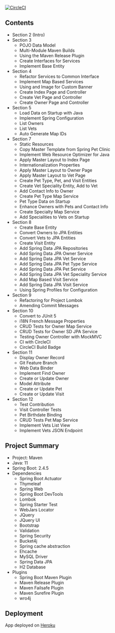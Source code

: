 [![CircleCI](https://circleci.com/gh/theagoliveira/spring5-pet-clinic.svg?style=shield)](https://circleci.com/gh/theagoliveira/spring5-pet-clinic)

## Contents

- Section 2 (Intro)
- Section 3
  - POJO Data Model
  - Multi-Module Maven Builds
  - Using the Maven Release Plugin
  - Create Interfaces for Services
  - Implement Base Entity
- Section 4
  - Refactor Services to Common Interface
  - Implement Map Based Services
  - Using and Image for Custom Banner
  - Create Index Page and Controller
  - Create Vet Page and Controller
  - Create Owner Page and Controller
- Section 5
  - Load Data on Startup with Java
  - Implement Spring Configuration
  - List Owners
  - List Vets
  - Auto Generate Map IDs
- Section 7
  - Static Resources
  - Copy Master Template from Spring Pet Clinic
  - Implement Web Resource Optimizer for Java
  - Apply Master Layout to Index Page
  - Internationalization Properties
  - Apply Master Layout to Owner Page
  - Apply Master Layout to Vet Page
  - Create Pet Type, Pet, and Visit Entities
  - Create Vet Speciality Entity, Add to Vet
  - Add Contact Info to Owner
  - Create Pet Type Map Service
  - Pet Type Data on Startup
  - Enhance Owners with Pets and Contact Info
  - Create Specialty Map Service
  - Add Specialities to Vets on Startup
- Section 8
  - Create Base Entity
  - Convert Owners to JPA Entities
  - Convert Vets to JPA Entities
  - Create Visit Entity
  - Add Spring Data JPA Repositories
  - Add Spring Data JPA Owner Service
  - Add Spring Data JPA Vet Service
  - Add Spring Data JPA Pet Type Service
  - Add Spring Data JPA Pet Service
  - Add Spring Data JPA Vet Speciality Service
  - Add Map Based Visit Service
  - Add Spring Data JPA Visit Service
  - Using Spring Profiles for Configuration
- Section 9
  - Refactoring for Project Lombok
  - Amending Commit Messages
- Section 10
  - Convert to JUnit 5
  - i18N French Message Properties
  - CRUD Tests for Owner Map Service
  - CRUD Tests for Owner SD JPA Service
  - Testing Owner Controller with MockMVC
  - CI with CircleCI
  - CircleCI Build Badge
- Section 11
  - Display Owner Record
  - Git Feature Branch
  - Web Data Binder
  - Implement Find Owner
  - Create or Update Owner
  - Model Attribute
  - Create or Update Pet
  - Create or Update Visit
- Section 12
  - Test Contribution
  - Visit Controller Tests
  - Pet Birthdate Binding
  - CRUD Tests Pet Map Service
  - Implement Vets List View
  - Implement Vets JSON Endpoint

## Project Summary

- Project: Maven
- Java: 11
- Spring Boot: 2.4.5
- Dependencies
  - Spring Boot Actuator
  - Thymeleaf
  - Spring Web
  - Spring Boot DevTools
  - Lombok
  - Spring Starter Test
  - WebJars Locator
  - JQuery
  - JQuery UI
  - Bootstrap
  - Validation
  - Spring Security
  - Bucket4j
  - Spring cache abstraction
  - Ehcache
  - MySQL Driver
  - Spring Data JPA
  - H2 Database
- Plugins
  - Spring Boot Maven Plugin
  - Maven Release Plugin
  - Maven Failsafe Plugin
  - Maven Surefire Plugin
  - wro4j

## Deployment

App deployed on [Heroku](https://morning-cliffs-71938.herokuapp.com/)
